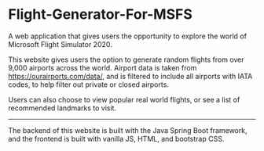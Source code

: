 # Flight-Generator-For-MSFS

A web application that gives users the opportunity to explore the world of Microsoft Flight Simulator 2020.

This website gives users the option to generate random flights from over 9,000 airports across the world. Airport data is taken from https://ourairports.com/data/,
and is filtered to include all airports with IATA codes, to help filter out private or closed airports.

Users can also choose to view popular real world flights, or see a list of recommended landmarks to visit.

---
The backend of this website is built with the Java Spring Boot framework, and the frontend is built with vanilla JS, HTML, and bootstrap CSS.

